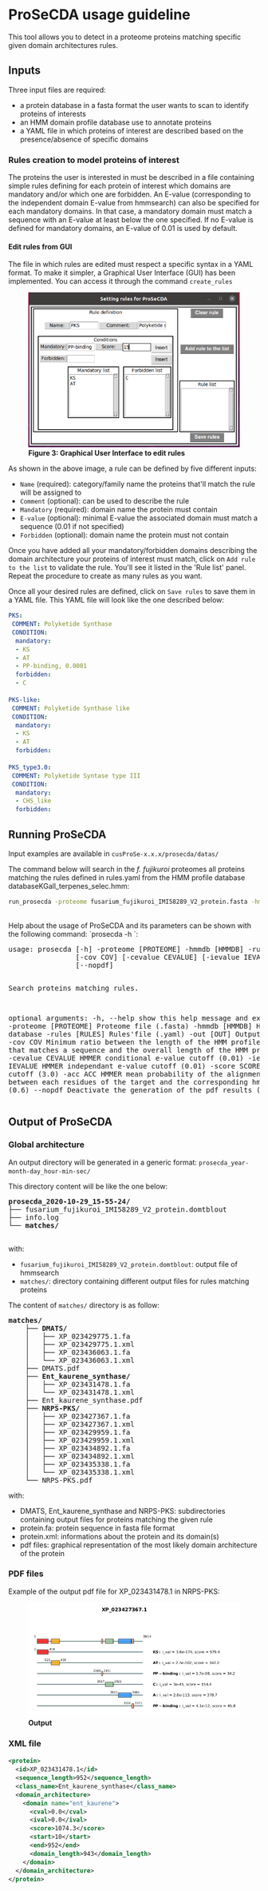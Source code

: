 # ProSeCDA usage guideline

This tool allows you to detect in a proteome proteins matching specific given domain architectures
rules.

## Inputs
Three input files are required:

* a protein database in a fasta format the user wants to scan to identify proteins of interests
* an HMM domain profile database use to annotate proteins 
* a YAML file in which proteins of interest are described based on the presence/absence of specific domains


### Rules creation to model proteins of interest
The proteins the user is interested in must be described in a file containing simple rules defining for each protein of interest which domains are mandatory and/or which one are forbidden. An E-value (corresponding to the independent domain E-value from hmmsearch) can also be specified for each mandatory domains. In that case, a mandatory domain must match a sequence with an E-value at least below the one specified. If no E-value is defined for mandatory domains, an E-value of 0.01 is used by default.

#### Edit rules from GUI
The file in which rules are edited must respect a specific syntax in a YAML format. To make it simpler, a Graphical User Interface (GUI) has been implemented. You can access it through the command `create_rules`


<figure class="fig-prosecda">
    <img src="./prosecda/images/gui_rules_1.png"
      alt="Graphical User Interface to edit rules.">
    <figcaption>
<b>Figure 3: Graphical User Interface to edit rules</b> 
    </figcaption>
</figure>

As shown in the above image, a rule can be defined by five different inputs:

* `Name` (required): category/family name the proteins that'll match the rule will be assigned to
* `Comment` (optional): can be used to describe the rule
* `Mandatory` (required): domain name the protein must contain
* `E-value` (optional): minimal E-value the associated domain must match a sequence (0.01 if not specified)
* `Forbidden` (optional): domain name the protein must not contain

Once you have added all your mandatory/forbidden domains describing the domain architecture your proteins of interest must match, click on `Add rule to the list` to validate the rule. You'll see it listed in the 'Rule list' panel. Repeat the procedure to create as many rules as you want. 

Once all your desired rules are defined, click on `Save rules` to save them in a YAML file. This YAML file will look like the one described below:

```yaml
PKS:
 COMMENT: Polyketide Synthase
 CONDITION:
  mandatory:
  - KS
  - AT
  - PP-binding, 0.0001
  forbidden:
  - C

PKS-like:
 COMMENT: Polyketide Synthase like
 CONDITION:
  mandatory:
  - KS
  - AT
  forbidden:

PKS_type3.0:
 COMMENT: Polyketide Syntase type III
 CONDITION:
  mandatory:
  - CHS_like
  forbidden:

```

## Running ProSeCDA
Input examples are available in `cusProSe-x.x.x/prosecda/datas/`

The command below will search in the *f. fujikuroi* proteomes all proteins matching the rules defined in rules.yaml from the HMM profile database databaseKGall_terpenes_selec.hmm:

```bash
run_prosecda -proteome fusarium_fujikuroi_IMI58289_V2_protein.fasta -hmmdb databaseKGall_terpenes_selec.hmm -rules rules.yaml
```
<br>
Help about the usage of ProSeCDA and its parameters can be shown with the following command: `prosecda -h
`:
<pre class="parameters">usage: prosecda [-h] -proteome [PROTEOME] -hmmdb [HMMDB] -rules [RULES] [-out [OUT]] 
                [-cov COV] [-cevalue CEVALUE] [-ievalue IEVALUE] [-score SCORE] [-acc ACC]
                [--nopdf]

Search proteins matching rules.

optional arguments:
  -h, --help            show this help message and exit
  -proteome [PROTEOME]  Proteome file (.fasta)
  -hmmdb [HMMDB]        HMM profile database
  -rules [RULES]        Rules&apos;file (.yaml)
  -out [OUT]            Output directory
  -cov COV              Minimum ratio between the length of the HMM profile stretch that 
                        matches a sequence and the overall length of the HMM profile (0.0)
  -cevalue CEVALUE      HMMER conditional e-value cutoff (0.01)
  -ievalue IEVALUE      HMMER independant e-value cutoff (0.01)
  -score SCORE          HMMER score cutoff (3.0)
  -acc ACC              HMMER mean probability of the alignment accuracy between each residues
                        of the target and the corresponding hmm state (0.6)
  --nopdf               Deactivate the generation of the pdf results (False)
</pre>

## Output of ProSeCDA
### Global architecture
An output directory will be generated in a generic format: 
`prosecda_year-month-day_hour-min-sec/`

This directory content will be like the one below:

<pre><b>prosecda_2020-10-29_15-55-24/</b></font>
├── fusarium_fujikuroi_IMI58289_V2_protein.domtblout
├── info.log
└── <b>matches/</b></font>
 </pre>

with:

* `fusarium_fujikuroi_IMI58289_V2_protein.domtblout`: output file of hmmsearch
* `matches/`: directory containing different output files for rules matching proteins

The content of `matches/` directory is as follow:

<pre>
<b>matches/</b></font>
    ├── <b>DMATS/</b></font>
    │   ├── XP_023429775.1.fa
    │   ├── XP_023429775.1.xml
    │   ├── XP_023436063.1.fa
    │   └── XP_023436063.1.xml
    ├── DMATS.pdf
    ├── <b>Ent_kaurene_synthase/</b></font>
    │   ├── XP_023431478.1.fa
    │   └── XP_023431478.1.xml
    ├── Ent_kaurene_synthase.pdf
    ├── <b>NRPS-PKS/</b></font>
    │   ├── XP_023427367.1.fa
    │   ├── XP_023427367.1.xml
    │   ├── XP_023429959.1.fa
    │   ├── XP_023429959.1.xml
    │   ├── XP_023434892.1.fa
    │   ├── XP_023434892.1.xml
    │   ├── XP_023435338.1.fa
    │   └── XP_023435338.1.xml
    └── NRPS-PKS.pdf
</pre>

with:

* DMATS, Ent_kaurene_synthase and NRPS-PKS: subdirectories containing output files for proteins matching the given rule
* protein.fa: protein sequence in fasta file format
* protein.xml: informations about the protein and its domain(s)
* pdf files: graphical representation of the most likely domain architecture of the protein

### PDF files
Example of the output pdf file for XP_023431478.1 in NRPS-PKS:

<figure >
    <img src="./prosecda/images/xp_023427367.1.png"
      alt="IterHMMBuild pipeline overview.">
    <figcaption>
<b>Output</b> 
    </figcaption>
</figure>

### XML file
```xml
<protein>
  <id>XP_023431478.1</id>
  <sequence_length>952</sequence_length>
  <class_name>Ent_kaurene_synthase</class_name>
  <domain_architecture>
    <domain name="ent_kaurene">
      <cval>0.0</cval>
      <ival>0.0</ival>
      <score>1074.3</score>
      <start>10</start>
      <end>952</end>
      <domain_length>943</domain_length>
    </domain>
  </domain_architecture>
</protein>
```
